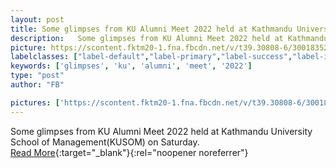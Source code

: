 ```yaml
---
layout: post
title: Some glimpses from KU Alumni Meet 2022 held at Kathmandu University School of Management(KUSOM) on Saturday.
description:   Some glimpses from KU Alumni Meet 2022 held at Kathmandu University School of Management(KUSOM) on Saturday.  
picture: https://scontent.fktm20-1.fna.fbcdn.net/v/t39.30808-6/300183522_1074885149822540_3891532582010357544_n.jpg?_nc_cat=108&cb=99be929b-59f725be&ccb=1-7&_nc_sid=8bfeb9&_nc_ohc=MCHculx3AGwAX_2Lq4N&_nc_ht=scontent.fktm20-1.fna&oh=00_AfAvgcZ04nKlpFHDr9kIk_Gx7EVGV39wAKeQ56H9FuXBOA&oe=6491D2C1
labelclasses: ["label-default","label-primary","label-success","label-info","label-warning","label-danger"]
keywords: ['glimpses', 'ku', 'alumni', 'meet', '2022']
type: "post"
author: "FB"

pictures: ['https://scontent.fktm20-1.fna.fbcdn.net/v/t39.30808-6/300183522_1074885149822540_3891532582010357544_n.jpg?_nc_cat=108&cb=99be929b-59f725be&ccb=1-7&_nc_sid=8bfeb9&_nc_ohc=MCHculx3AGwAX_2Lq4N&_nc_ht=scontent.fktm20-1.fna&oh=00_AfAvgcZ04nKlpFHDr9kIk_Gx7EVGV39wAKeQ56H9FuXBOA&oe=6491D2C1', 'https://scontent.fktm20-1.fna.fbcdn.net/v/t39.30808-6/299491039_1074885193155869_8878762807090449771_n.jpg?stp=cp6_dst-jpg&_nc_cat=108&cb=99be929b-59f725be&ccb=1-7&_nc_sid=8bfeb9&_nc_ohc=vVZVjYxmaj4AX_9nDcJ&_nc_ht=scontent.fktm20-1.fna&oh=00_AfDo9BzzcbSkO2T3XhPMRSzvfAvBmNRlFPX0AK7-QOwyrg&oe=64910316', 'https://scontent.fktm20-1.fna.fbcdn.net/v/t39.30808-6/299786719_1074885226489199_4865297184142174530_n.jpg?stp=cp6_dst-jpg&_nc_cat=106&cb=99be929b-59f725be&ccb=1-7&_nc_sid=8bfeb9&_nc_ohc=f2tiPjgKkScAX_YCcOI&_nc_ht=scontent.fktm20-1.fna&oh=00_AfAAYRX2rCqSld58b1hAHw8PUIkkwe1jzwvfqq817sHblA&oe=64920D1D', 'https://scontent.fktm20-1.fna.fbcdn.net/v/t39.30808-6/299996416_1074885273155861_8683863065679727568_n.jpg?_nc_cat=103&cb=99be929b-59f725be&ccb=1-7&_nc_sid=8bfeb9&_nc_ohc=pBTlGppFreAAX-x4OHK&_nc_ht=scontent.fktm20-1.fna&oh=00_AfD9p4b2kOus1ssgqt8OQW2QvfSbPxVPKVVPky4XMIqlng&oe=64910337', 'https://scontent.fktm20-1.fna.fbcdn.net/v/t39.30808-6/299146435_1074885326489189_4334894922502487750_n.jpg?stp=cp6_dst-jpg&_nc_cat=105&cb=99be929b-59f725be&ccb=1-7&_nc_sid=8bfeb9&_nc_ohc=Lv_AkE4JftIAX-20IEo&_nc_ht=scontent.fktm20-1.fna&oh=00_AfBv09uWpJkuQp9IjAm323ou9dxwjqcHRcKhfV4B0IGwZg&oe=6490E1EC']
---
```

  Some glimpses from KU Alumni Meet 2022 held at Kathmandu University School of Management(KUSOM) on Saturday.  <br>[Read More](#){:target="_blank"}{:rel="noopener noreferrer"}